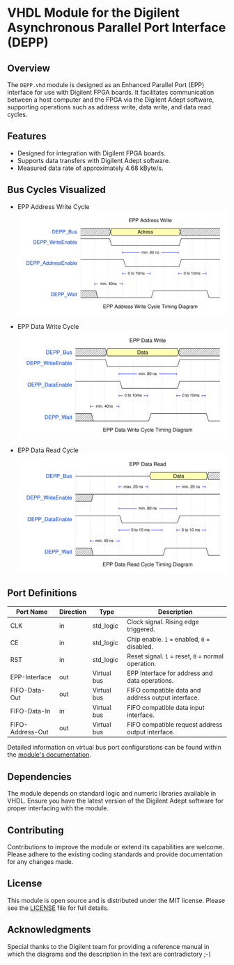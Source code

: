# VHDL Module for the Digilent Asynchronous Parallel Port Interface (DEPP)

## Overview

The `DEPP.vhd` module is designed as an Enhanced Parallel Port (EPP) interface for use with Digilent FPGA boards. It facilitates communication between a host computer and the FPGA via the Digilent Adept software, supporting operations such as address write, data write, and data read cycles.

## Features

- Designed for integration with Digilent FPGA boards.
- Supports data transfers with Digilent Adept software.
- Measured data rate of approximately 4.68 kByte/s.

## Bus Cycles Visualized

- EPP Address Write Cycle
  ![Waveform of the EPP Address Write Cycle](docs/DEPP/wavedrom_HWwR0.svg "EPP Address Write")

- EPP Data Write Cycle
  ![Waveform of the EPP Data Write Cycle](docs/DEPP/wavedrom_ypdi1.svg "EPP Data Write")

- EPP Data Read Cycle
  ![Waveform of the EPP Data Read Cycle](docs/DEPP/wavedrom_91sO2.svg "EPP Data Read")

## Port Definitions

| Port Name        | Direction | Type        | Description                                        |
| ---------------- | --------- | ----------- | -------------------------------------------------- |
| CLK              | in        | std_logic   | Clock signal. Rising edge triggered.               |
| CE               | in        | std_logic   | Chip enable. `1` = enabled, `0` = disabled.        |
| RST              | in        | std_logic   | Reset signal. `1` = reset, `0` = normal operation. |
| EPP-Interface    | out       | Virtual bus | EPP Interface for address and data operations.     |
| FIFO-Data-Out    | out       | Virtual bus | FIFO compatible data and address output interface. |
| FIFO-Data-In     | in        | Virtual bus | FIFO compatible data input interface.              |
| FIFO-Address-Out | out       | Virtual bus | FIFO compatible request address output interface.  |

Detailed information on virtual bus port configurations can be found within the [module's documentation](docs/DEPP/DEPP.md).

## Dependencies

The module depends on standard logic and numeric libraries available in VHDL. Ensure you have the latest version of the Digilent Adept software for proper interfacing with the module.

## Contributing

Contributions to improve the module or extend its capabilities are welcome. Please adhere to the existing coding standards and provide documentation for any changes made.

## License

This module is open source and is distributed under the MIT license. Please see the [LICENSE](LICENSE) file for full details.

## Acknowledgments

Special thanks to the Digilent team for providing a reference manual in which the diagrams and the description in the text are contradictory ;-)

